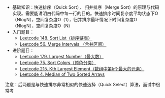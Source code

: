 - 基础知识：快速排序（Quick Sort）， 归并排序（Merge Sort）的原理与代码实现。需要能讲明白代码中每一行的目的。快速排序时间复杂度平均状态下O（NlogN），空间复杂度O（1），归并排序最坏情况下时间复杂度O（NlogN），空间复杂度O（N）
- 入门题目：
   - [Leetcode 148. Sort List（排序链表）](https://leetcode-cn.com/problems/sort-list/)
   - [Leetcode 56. Merge Intervals （合并区间）](https://leetcode-cn.com/problems/merge-intervals/)
- 进阶题目：
   - [Leetcode 179. Largest Number（最大数）](https://leetcode-cn.com/problems/largest-number/)
   - [Leetcode 75. Sort Colors（颜色分类）](https://leetcode-cn.com/problems/sort-colors/)
   - [Leetcode 215. Kth Largest Element（数组中第k个最大的元素）](https://leetcode-cn.com/problems/kth-largest-element-in-an-array/)
   - [Leetcode 4. Median of Two Sorted Arrays](https://leetcode-cn.com/problems/median-of-two-sorted-arrays/)

注意：后两题是与快速排序非常相似的快速选择（Quick Select）算法，面试中很常考
